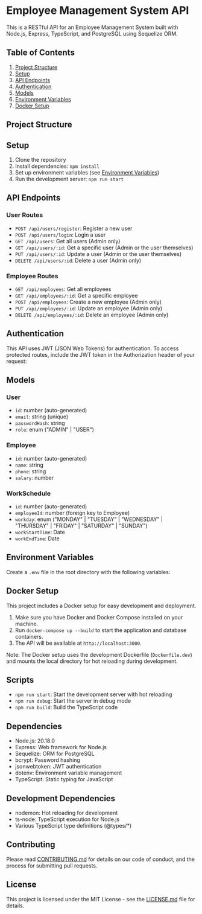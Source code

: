 # Employee Management System API

This is a RESTful API for an Employee Management System built with Node.js, Express, TypeScript, and PostgreSQL using Sequelize ORM.

## Table of Contents

1. [Project Structure](#project-structure)
2. [Setup](#setup)
3. [API Endpoints](#api-endpoints)
4. [Authentication](#authentication)
5. [Models](#models)
6. [Environment Variables](#environment-variables)
7. [Docker Setup](#docker-setup)

## Project Structure

## Setup

1. Clone the repository
2. Install dependencies: `npm install`
3. Set up environment variables (see [Environment Variables](#environment-variables))
4. Run the development server: `npm run start`

## API Endpoints

### User Routes

- `POST /api/users/register`: Register a new user
- `POST /api/users/login`: Login a user
- `GET /api/users`: Get all users (Admin only)
- `GET /api/users/:id`: Get a specific user (Admin or the user themselves)
- `PUT /api/users/:id`: Update a user (Admin or the user themselves)
- `DELETE /api/users/:id`: Delete a user (Admin only)

### Employee Routes

- `GET /api/employees`: Get all employees
- `GET /api/employees/:id`: Get a specific employee
- `POST /api/employees`: Create a new employee (Admin only)
- `PUT /api/employees/:id`: Update an employee (Admin only)
- `DELETE /api/employees/:id`: Delete an employee (Admin only)

## Authentication

This API uses JWT (JSON Web Tokens) for authentication. To access protected routes, include the JWT token in the Authorization header of your request:

## Models

### User

- `id`: number (auto-generated)
- `email`: string (unique)
- `passwordHash`: string
- `role`: enum ("ADMIN" | "USER")

### Employee

- `id`: number (auto-generated)
- `name`: string
- `phone`: string
- `salary`: number

### WorkSchedule

- `id`: number (auto-generated)
- `employeeId`: number (foreign key to Employee)
- `workday`: enum ("MONDAY" | "TUESDAY" | "WEDNESDAY" | "THURSDAY" | "FRIDAY" | "SATURDAY" | "SUNDAY")
- `workStartTime`: Date
- `workEndTime`: Date

## Environment Variables

Create a `.env` file in the root directory with the following variables:

## Docker Setup

This project includes a Docker setup for easy development and deployment.

1. Make sure you have Docker and Docker Compose installed on your machine.
2. Run `docker-compose up --build` to start the application and database containers.
3. The API will be available at `http://localhost:3000`.

Note: The Docker setup uses the development Dockerfile (`Dockerfile.dev`) and mounts the local directory for hot reloading during development.

## Scripts

- `npm run start`: Start the development server with hot reloading
- `npm run debug`: Start the server in debug mode
- `npm run build`: Build the TypeScript code

## Dependencies

- Node.js: 20.18.0
- Express: Web framework for Node.js
- Sequelize: ORM for PostgreSQL
- bcrypt: Password hashing
- jsonwebtoken: JWT authentication
- dotenv: Environment variable management
- TypeScript: Static typing for JavaScript

## Development Dependencies

- nodemon: Hot reloading for development
- ts-node: TypeScript execution for Node.js
- Various TypeScript type definitions (@types/\*)

## Contributing

Please read [CONTRIBUTING.md](CONTRIBUTING.md) for details on our code of conduct, and the process for submitting pull requests.

## License

This project is licensed under the MIT License - see the [LICENSE.md](LICENSE.md) file for details.
